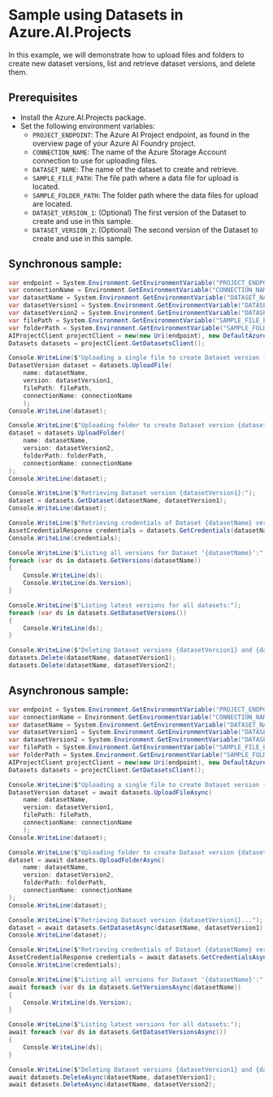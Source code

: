 # Sample using Datasets in Azure.AI.Projects

In this example, we will demonstrate how to upload files and folders to create new dataset versions, list and retrieve dataset versions, and delete them.

## Prerequisites

- Install the Azure.AI.Projects package.
- Set the following environment variables:
  - `PROJECT_ENDPOINT`: The Azure AI Project endpoint, as found in the overview page of your Azure AI Foundry project.
  - `CONNECTION_NAME`: The name of the Azure Storage Account connection to use for uploading files.
  - `DATASET_NAME`: The name of the dataset to create and retrieve.
  - `SAMPLE_FILE_PATH`: The file path where a data file for upload is located.
  - `SAMPLE_FOLDER_PATH`: The folder path where the data files for upload are located.
  - `DATASET_VERSION_1`: (Optional) The first version of the Dataset to create and use in this sample.
  - `DATASET_VERSION_2`: (Optional) The second version of the Dataset to create and use in this sample.

## Synchronous sample:
```C# Snippet:AI_Projects_DatasetsExampleSync
var endpoint = System.Environment.GetEnvironmentVariable("PROJECT_ENDPOINT");
var connectionName = Environment.GetEnvironmentVariable("CONNECTION_NAME");
var datasetName = System.Environment.GetEnvironmentVariable("DATASET_NAME");
var datasetVersion1 = System.Environment.GetEnvironmentVariable("DATASET_VERSION_1") ?? "1.0";
var datasetVersion2 = System.Environment.GetEnvironmentVariable("DATASET_VERSION_2") ?? "2.0";
var filePath = System.Environment.GetEnvironmentVariable("SAMPLE_FILE_PATH") ?? "sample_folder/sample_file1.txt";
var folderPath = System.Environment.GetEnvironmentVariable("SAMPLE_FOLDER_PATH") ?? "sample_folder";
AIProjectClient projectClient = new(new Uri(endpoint), new DefaultAzureCredential());
Datasets datasets = projectClient.GetDatasetsClient();

Console.WriteLine($"Uploading a single file to create Dataset version {datasetVersion1}:");
DatasetVersion dataset = datasets.UploadFile(
    name: datasetName,
    version: datasetVersion1,
    filePath: filePath,
    connectionName: connectionName
    );
Console.WriteLine(dataset);

Console.WriteLine($"Uploading folder to create Dataset version {datasetVersion2}:");
dataset = datasets.UploadFolder(
    name: datasetName,
    version: datasetVersion2,
    folderPath: folderPath,
    connectionName: connectionName
);
Console.WriteLine(dataset);

Console.WriteLine($"Retrieving Dataset version {datasetVersion1}:");
dataset = datasets.GetDataset(datasetName, datasetVersion1);
Console.WriteLine(dataset);

Console.WriteLine($"Retrieving credentials of Dataset {datasetName} version {datasetVersion1}:");
AssetCredentialResponse credentials = datasets.GetCredentials(datasetName, datasetVersion1);
Console.WriteLine(credentials);

Console.WriteLine($"Listing all versions for Dataset '{datasetName}':");
foreach (var ds in datasets.GetVersions(datasetName))
{
    Console.WriteLine(ds);
    Console.WriteLine(ds.Version);
}

Console.WriteLine($"Listing latest versions for all datasets:");
foreach (var ds in datasets.GetDatasetVersions())
{
    Console.WriteLine(ds);
}

Console.WriteLine($"Deleting Dataset versions {datasetVersion1} and {datasetVersion2}:");
datasets.Delete(datasetName, datasetVersion1);
datasets.Delete(datasetName, datasetVersion2);
```


## Asynchronous sample:
```C# Snippet:AI_Projects_DatasetsExampleAsync
var endpoint = System.Environment.GetEnvironmentVariable("PROJECT_ENDPOINT");
var connectionName = Environment.GetEnvironmentVariable("CONNECTION_NAME");
var datasetName = System.Environment.GetEnvironmentVariable("DATASET_NAME");
var datasetVersion1 = System.Environment.GetEnvironmentVariable("DATASET_VERSION_1") ?? "1.0";
var datasetVersion2 = System.Environment.GetEnvironmentVariable("DATASET_VERSION_2") ?? "2.0";
var filePath = System.Environment.GetEnvironmentVariable("SAMPLE_FILE_PATH") ?? "sample_folder/sample_file1.txt";
var folderPath = System.Environment.GetEnvironmentVariable("SAMPLE_FOLDER_PATH") ?? "sample_folder";
AIProjectClient projectClient = new(new Uri(endpoint), new DefaultAzureCredential());
Datasets datasets = projectClient.GetDatasetsClient();

Console.WriteLine($"Uploading a single file to create Dataset version {datasetVersion1}...");
DatasetVersion dataset = await datasets.UploadFileAsync(
    name: datasetName,
    version: datasetVersion1,
    filePath: filePath,
    connectionName: connectionName
    );
Console.WriteLine(dataset);

Console.WriteLine($"Uploading folder to create Dataset version {datasetVersion2}...");
dataset = await datasets.UploadFolderAsync(
    name: datasetName,
    version: datasetVersion2,
    folderPath: folderPath,
    connectionName: connectionName
);
Console.WriteLine(dataset);

Console.WriteLine($"Retrieving Dataset version {datasetVersion1}...");
dataset = await datasets.GetDatasetAsync(datasetName, datasetVersion1);
Console.WriteLine(dataset);

Console.WriteLine($"Retrieving credentials of Dataset {datasetName} version {datasetVersion1}:");
AssetCredentialResponse credentials = await datasets.GetCredentialsAsync(datasetName, datasetVersion1);
Console.WriteLine(credentials);

Console.WriteLine($"Listing all versions for Dataset '{datasetName}':");
await foreach (var ds in datasets.GetVersionsAsync(datasetName))
{
    Console.WriteLine(ds.Version);
}

Console.WriteLine($"Listing latest versions for all datasets:");
await foreach (var ds in datasets.GetDatasetVersionsAsync())
{
    Console.WriteLine(ds);
}

Console.WriteLine($"Deleting Dataset versions {datasetVersion1} and {datasetVersion2}...");
await datasets.DeleteAsync(datasetName, datasetVersion1);
await datasets.DeleteAsync(datasetName, datasetVersion2);
```

